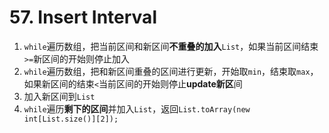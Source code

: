 # 57. Insert Interval

1. `while`遍历数组，把当前区间和新区间**不重叠的加入**`List`，如果当前区间结束`>=`新区间的开始则停止加入
2. `while`遍历数组，把和新区间重叠的区间进行更新，开始取`min`，结束取`max`，如果新区间的结束`<`当前区间的开始则停止**update新区**间
3. 加入新区间到`List`
4. `while`遍历**剩下的区间**并加入`List`，返回`List.toArray(new int[List.size()][2]);`

